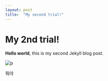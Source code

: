 ```yaml
---
layout: post
title:  "My second trial!"
---
```


# My 2nd trial!

**Hello world**, this is my second Jekyll blog post.


![p](/Users/soeui/Documents/GitHub/soeuii.github.io/images/2022-03-07-second/p.png)

뭐야
